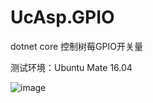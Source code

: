 # UcAsp.GPIO
dotnet core 控制树莓GPIO开关量

测试环境：Ubuntu Mate 16.04 

![image](https://raw.githubusercontent.com/servucn/UcAsp.GPIO/master/UcAsp.GPIO/screenshot.png)
